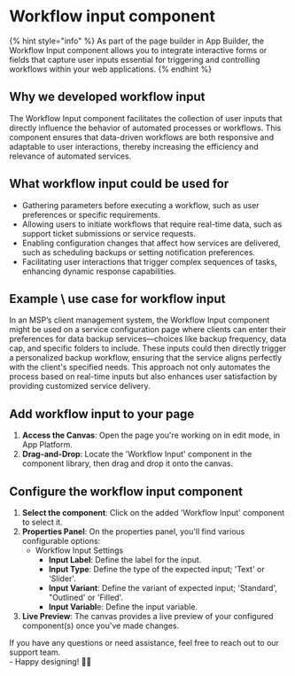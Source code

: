 # Workflow input component

{% hint style="info" %}
As part of the page builder in App Builder, the Workflow Input component allows you to integrate interactive forms or fields that capture user inputs essential for triggering and controlling workflows within your web applications.
{% endhint %}

## Why we developed workflow input

The Workflow Input component facilitates the collection of user inputs that directly influence the behavior of automated processes or workflows. This component ensures that data-driven workflows are both responsive and adaptable to user interactions, thereby increasing the efficiency and relevance of automated services.

## What workflow input could be used for

* Gathering parameters before executing a workflow, such as user preferences or specific requirements.
* Allowing users to initiate workflows that require real-time data, such as support ticket submissions or service requests.
* Enabling configuration changes that affect how services are delivered, such as scheduling backups or setting notification preferences.
* Facilitating user interactions that trigger complex sequences of tasks, enhancing dynamic response capabilities.

## **Example \ use case for workflow input**

In an MSP’s client management system, the Workflow Input component might be used on a service configuration page where clients can enter their preferences for data backup services—choices like backup frequency, data cap, and specific folders to include. These inputs could then directly trigger a personalized backup workflow, ensuring that the service aligns perfectly with the client's specified needs. This approach not only automates the process based on real-time inputs but also enhances user satisfaction by providing customized service delivery.

## Add workflow input to your page

1. **Access the Canvas**: Open the page you're working on in edit mode, in App Platform.
2. **Drag-and-Drop**: Locate the 'Workflow Input' component in the component library, then drag and drop it onto the canvas.

## Configure the workflow input component

1. **Select the component**: Click on the added 'Workflow Input' component to select it.
2. **Properties Panel**: On the properties panel, you'll find various configurable options:
   * Workflow Input Settings
     * **Input Label**: Define the label for the input.
     * **Input Type**: Define the type of the expected input; 'Text' or 'Slider'.
     * **Input Variant**: Define the variant of expected input; 'Standard', "Outlined' or 'Filled'.
     * **Input Variabl**e: Define the input variable.
3. **Live Preview**: The canvas provides a live preview of your configured component(s) once you've made changes.



If you have any questions or need assistance, feel free to reach out to our support team.\
&#x20;\- Happy designing! 🎨🚀
